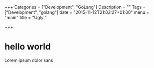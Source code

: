 +++
Categories = ["Development", "GoLang"]
Description = ""
Tags = ["Development", "golang"]
date = "2015-11-12T21:03:27+01:00"
menu = "main"
title = "Ugly	"

+++

hello world
===========

Lorem ipsum dolor sans


